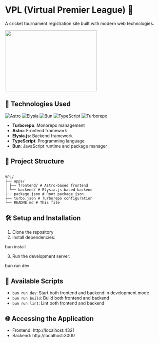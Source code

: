 # VPL (Virtual Premier League) 🏏

A cricket tournament registration site built with modern web technologies.

<img src="https://res.cloudinary.com/dtkfvp2ic/image/upload/v1723796237/vpl/vpl-logo_wzbbvv.jpg" height=200 width=300>

## 🚀 Technologies Used

![Astro](https://skillicons.dev/icons?i=astro)
![Elysia](https://skillicons.dev/icons?i=elysia)
![Bun](https://skillicons.dev/icons?i=bun)
![TypeScript](https://skillicons.dev/icons?i=ts)
![Turborepo](https://skillicons.dev/icons?i=turbo)

- **Turborepo**: Monorepo management
- **Astro**: Frontend framework
- **Elysia.js**: Backend framework
- **TypeScript**: Programming language
- **Bun**: JavaScript runtime and package manager

## 📁 Project Structure

```

VPL/
├── apps/
│ ├── frontend/ # Astro-based frontend
│ └── backend/ # Elysia.js-based backend
├── package.json # Root package.json
├── turbo.json # Turborepo configuration
└── README.md # This file

```

## 🛠️ Setup and Installation

1. Clone the repository
2. Install dependencies:

bun install

3. Run the development server:

bun run dev

## 📜 Available Scripts

- `bun run dev`: Start both frontend and backend in development mode
- `bun run build`: Build both frontend and backend
- `bun run lint`: Lint both frontend and backend

## 🌐 Accessing the Application

- Frontend: http://localhost:4321
- Backend: http://localhost:3000
